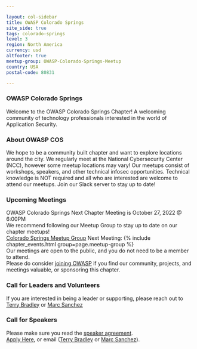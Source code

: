 ```yaml
---

layout: col-sidebar
title: OWASP Colorado Springs
site_side: true
tags: colorado-springs
level: 3
region: North America
currency: usd
altfooter: true
meetup-group: OWASP-Colorado-Springs-Meetup
country: USA
postal-code: 80831

---
```

### OWASP Colorado Springs
Welcome to the OWASP Colorado Springs Chapter! A welcoming community of technology professionals interested in the world of Application Security.

### About OWASP COS
We hope to be a community built chapter and want to explore locations around the city. We regularly meet at the National Cybersecurity Center (NCC), 
however some meetup locations may vary! Our meetups consist of workshops, speakers, and other technical infosec opportunities.
Technical knowledge is NOT required and all who are interested are welcome to attend our meetups. Join our Slack server to stay up to date!

### Upcoming Meetings
OWASP Colorado Springs Next Chapter Meeting is October 27, 2022 @ 6:00PM <br>
We recommend following our Meetup Group to stay up to date on our chapter meetups! <br>
[Colorado Springs Meetup Group](https://www.meetup.com/OWASP-Colorado-Springs-Meetup/)
Next Meeting:
{% include chapter_events.html group=page.meetup-group %} <br>
Our meetings are open to the public, and you do not need to be a member to attend. <br>
Please do consider [joining OWASP](https://owasp.org/membership/) if you find our community, projects, and meetings valuable, or sponsoring this chapter.

### Call for Leaders and Volunteers
If you are interested in being a leader or supporting, please reach out to [Terry Bradley](mailto:terry.bradley@owasp.org) or [Marc Sanchez](mailto:marc.sanchez@owasp.org)

### Call for Speakers
Please make sure you read the [speaker agreement](https://owasp.org/www-policy/). <br>
[Apply Here](https://forms.gle/cUM6TbWFmgDPCgaE8), or email ([Terry Bradley](mailto:terry.bradley@owasp.org) or [Marc Sanchez](mailto:marc.sanchez@owasp.org)).
